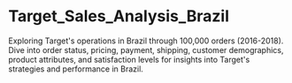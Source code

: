 # Target_Sales_Analysis_Brazil
Exploring Target's operations in Brazil through 100,000 orders (2016-2018). Dive into order status, pricing, payment, shipping, customer demographics, product attributes, and satisfaction levels for insights into Target's strategies and performance in Brazil.
